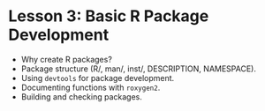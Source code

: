 # Lesson 3: Basic R Package Development

* Why create R packages?
* Package structure (R/, man/, inst/, DESCRIPTION, NAMESPACE).
* Using `devtools` for package development.
* Documenting functions with `roxygen2`.
* Building and checking packages.

